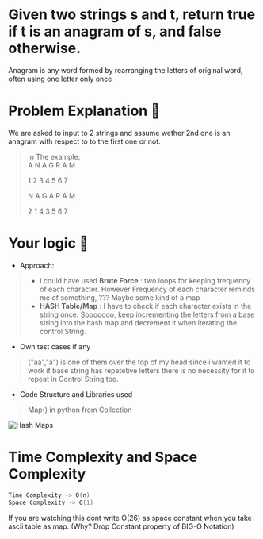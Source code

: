 # Given two strings s and t, return true if t is an anagram of s, and false otherwise.

  Anagram is any word formed by rearranging the letters of original word, often using one letter only once 

# Problem Explanation 🚀
We are asked to input to 2 strings and assume wether 2nd one is an anagram with respect to to the first one or not.

> In The example:   
> A N A G R A M
> 
> 1 2 3 4 5 6 7
> 
> N A G A R A M
> 
> 2 1 4 3 5 6 7      

# Your logic 🤯
* Approach:
>  * I could have used **Brute Force** : two loops for keeping frequency of each character.
>  However Frequency of each character reminds me of something, ??? Maybe some kind of a map
>  * **HASH Table/Map** : I have to check if each character exists in the string once. Sooooooo, keep incrementing the letters from a base string into the hash map and decrement it when iterating the control String.

* Own test cases if any    
> ("aa","a") is one of them over the top of my head since i wanted it to work if base string has repetetive letters there is no necessity for it to repeat in Control String too.
* Code Structure and Libraries used    
> Map() in python from Collection

![Hash Maps](https://miro.medium.com/v2/resize:fit:450/1*eOcS6MFMkWxxSjnlb6SsBA.jpeg)  



# Time Complexity and Space Complexity
```cpp
Time Complexity -> O(n)
Space Complexity -> O(1)

```

If you are watching this dont write O(26) as space constant when you take ascii table as map. (Why? Drop Constant property of BIG-O Notation)
